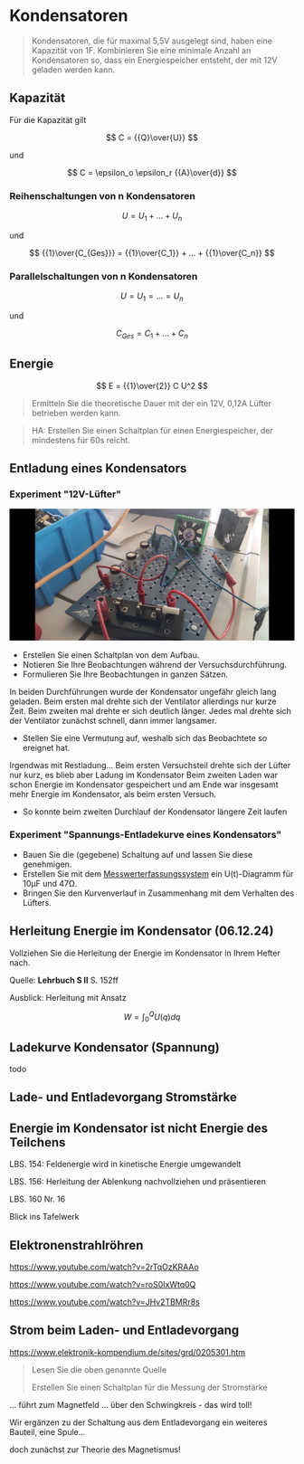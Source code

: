 Kondensatoren
======================

> Kondensatoren, die für maximal 5,5V ausgelegt sind, haben eine Kapazität von 1F. Kombinieren Sie eine minimale Anzahl an Kondensatoren so, dass ein Energiespeicher entsteht, der mit 12V geladen werden kann.

## Kapazität

Für die Kapazität gilt 

$$
C = {{Q}\over{U}}
$$

und

$$
C = \epsilon_o \epsilon_r {{A}\over{d}}
$$

### Reihenschaltungen von n Kondensatoren

$$
U =  U_1 + ... + U_n
$$

und 

$$
{{1}\over{C_{Ges}}} = {{1}\over{C_1}} + ... + {{1}\over{C_n}}
$$

### Parallelschaltungen von n Kondensatoren

$$
U = U_1 = ... = U_n
$$

und 

$$
C_{Ges} = C_1 + ... + C_n
$$

## Energie

$$
E = {{1}\over{2}} C U^2
$$

> Ermitteln Sie die theoretische Dauer mit der ein 12V, 0,12A Lüfter betrieben werden kann.

> HA: Erstellen Sie einen Schaltplan für einen Energiespeicher, der mindestens für 60s reicht.

## Entladung eines Kondensators

### Experiment "12V-Lüfter"

![](Luefter-Goldcap.jpg)

- Erstellen Sie einen Schaltplan von dem Aufbau.
- Notieren Sie Ihre Beobachtungen während der Versuchsdurchführung.
- Formulieren Sie Ihre Beobachtungen in ganzen Sätzen.


In beiden Durchführungen wurde der Kondensator ungefähr gleich lang geladen. Beim ersten mal drehte sich der Ventilator allerdings nur kurze Zeit. Beim zweiten mal drehte er sich deutlich länger. Jedes mal drehte sich der Ventilator zunächst schnell, dann immer langsamer.


- Stellen Sie eine Vermutung auf, weshalb sich das Beobachtete so ereignet hat.


Irgendwas mit Restladung...
Beim ersten Versuchsteil drehte sich der Lüfter nur kurz, es blieb aber Ladung im Kondensator
Beim zweiten Laden war schon Energie im Kondensator gespeichert und am Ende war insgesamt mehr Energie im Kondensator, als beim ersten Versuch.

- So konnte beim zweiten Durchlauf der Kondensator längere Zeit laufen

### Experiment "Spannungs-Entladekurve eines Kondensators"

- Bauen Sie die (gegebene) Schaltung auf und lassen Sie diese genehmigen.
- Erstellen Sie mit dem [Messwerterfassungssystem](https://www.phywe.de/sensoren-software/mess-software-apps/measureapp-die-kostenlose-mess-software-fuer-alle-endgeraete_2274_3205/) ein U(t)-Diagramm für 10µF und 47Ω.
- Bringen Sie den Kurvenverlauf in Zusammenhang mit dem Verhalten des Lüfters.

## Herleitung Energie im Kondensator (06.12.24)

Vollziehen Sie die Herleitung der Energie im Kondensator in Ihrem Hefter nach. 

Quelle: **Lehrbuch S II** S. 152ff

Ausblick: Herleitung mit Ansatz 

$$
W =  \int_{0}^{Q} U(q) dq 
$$

## Ladekurve Kondensator (Spannung)

todo

## Lade- und Entladevorgang Stromstärke


## Energie im Kondensator ist nicht Energie des Teilchens

LBS. 154: Feldenergie wird in kinetische Energie umgewandelt

LBS. 156: Herleitung der Ablenkung nachvollziehen und präsentieren

LBS. 160 Nr. 16

Blick ins Tafelwerk

## Elektronenstrahlröhren

https://www.youtube.com/watch?v=2rTqOzKRAAo

https://www.youtube.com/watch?v=roS0IxWtq0Q

https://www.youtube.com/watch?v=JHv2TBMRr8s

## Strom beim Laden- und Entladevorgang

https://www.elektronik-kompendium.de/sites/grd/0205301.htm

> Lesen Sie die oben genannte Quelle
>
> Erstellen Sie einen Schaltplan für die Messung der Stromstärke

... führt zum Magnetfeld ... über den Schwingkreis - das wird toll!

Wir ergänzen zu der Schaltung aus dem Entladevorgang ein weiteres Bauteil, eine Spule...

doch zunächst zur Theorie des Magnetismus!






